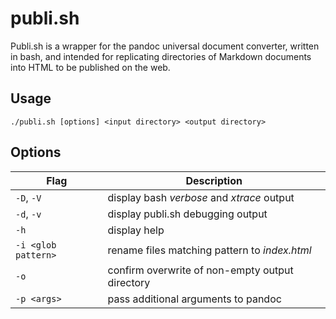 # publi.sh
Publi.sh is a wrapper for the pandoc universal document converter, written in bash, and intended for replicating directories of Markdown documents into HTML to be published on the web.

## Usage
`./publi.sh [options] <input directory> <output directory>`

## Options

| Flag                | Description                                     |
| ------------------- | ----------------------------------------------- |
| `-D`, `-V`          | display bash *verbose* and *xtrace* output      |
| `-d`, `-v`          | display publi.sh debugging output               |
| `-h`                | display help                                    |
| `-i <glob pattern>` | rename files matching pattern to *index.html*   |
| `-o`                | confirm overwrite of non-empty output directory |
| `-p <args>`         | pass additional arguments to pandoc             |
